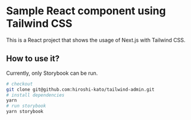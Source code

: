 # Sample React component using Tailwind CSS

This is a React project that shows the usage of Next.js with Tailwind CSS.

## How to use it?

Currently, only Storybook can be run.

```bash
# checkout 
git clone git@github.com:hiroshi-kato/tailwind-admin.git
# install dependencies
yarn
# run storybook
yarn storybook
```

